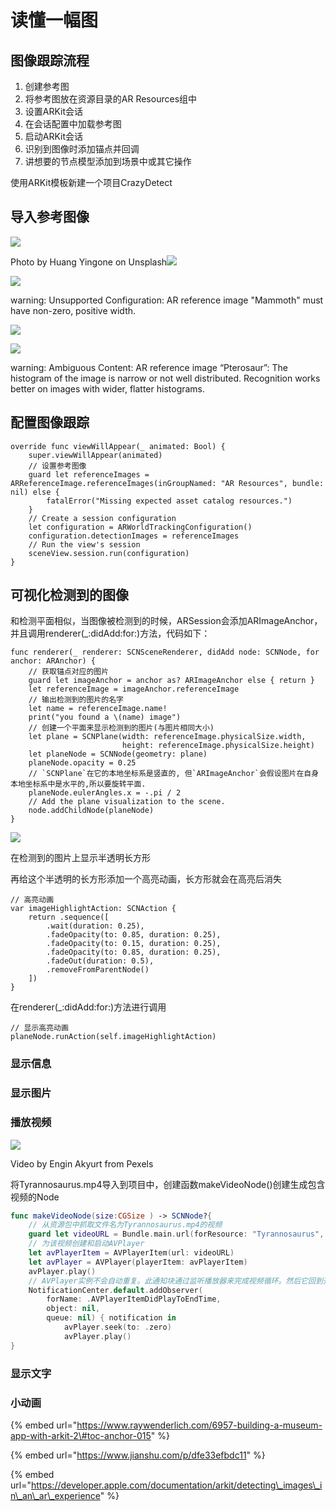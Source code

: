 # 读懂一幅图

## 图像跟踪流程

1. 创建参考图
2. 将参考图放在资源目录的AR Resources组中
3. 设置ARKit会话
4. 在会话配置中加载参考图
5. 启动ARKit会话
6. 识别到图像时添加锚点并回调
7. 讲想要的节点模型添加到场景中或其它操作

使用ARKit模板新建一个项目CrazyDetect

## 导入参考图像

![](.gitbook/assets/24.jpeg)

Photo by Huang Yingone on Unsplash![](.gitbook/assets/25.png)

![](.gitbook/assets/26.png)

warning: Unsupported Configuration: AR reference image "Mammoth" must have non-zero, positive width.

![](.gitbook/assets/27.png)

![](.gitbook/assets/28.png)

warning: Ambiguous Content: AR reference image “Pterosaur”: The histogram of the image is narrow or not well distributed. Recognition works better on images with wider, flatter histograms.

## 配置图像跟踪

```text
override func viewWillAppear(_ animated: Bool) {
    super.viewWillAppear(animated)
    // 设置参考图像
    guard let referenceImages = ARReferenceImage.referenceImages(inGroupNamed: "AR Resources", bundle: nil) else {
        fatalError("Missing expected asset catalog resources.")
    }
    // Create a session configuration
    let configuration = ARWorldTrackingConfiguration()
    configuration.detectionImages = referenceImages
    // Run the view's session
    sceneView.session.run(configuration)
}
```

## 可视化检测到的图像

和检测平面相似，当图像被检测到的时候，ARSession会添加ARImageAnchor，并且调用renderer\(\_:didAdd:for:\)方法，代码如下：

```text
func renderer(_ renderer: SCNSceneRenderer, didAdd node: SCNNode, for anchor: ARAnchor) {
    // 获取锚点对应的图片
    guard let imageAnchor = anchor as? ARImageAnchor else { return }
    let referenceImage = imageAnchor.referenceImage
    // 输出检测到的图片的名字
    let name = referenceImage.name!
    print("you found a \(name) image")
    // 创建一个平面来显示检测到的图片(与图片相同大小)
    let plane = SCNPlane(width: referenceImage.physicalSize.width,
                         height: referenceImage.physicalSize.height)
    let planeNode = SCNNode(geometry: plane)
    planeNode.opacity = 0.25
    // `SCNPlane`在它的本地坐标系是竖直的, 但`ARImageAnchor`会假设图片在自身本地坐标系中是水平的,所以要旋转平面.
    planeNode.eulerAngles.x = -.pi / 2
    // Add the plane visualization to the scene.
    node.addChildNode(planeNode)
}

```

![](.gitbook/assets/29.png)

在检测到的图片上显示半透明长方形

再给这个半透明的长方形添加一个高亮动画，长方形就会在高亮后消失

```text
// 高亮动画
var imageHighlightAction: SCNAction {
    return .sequence([
        .wait(duration: 0.25),
        .fadeOpacity(to: 0.85, duration: 0.25),
        .fadeOpacity(to: 0.15, duration: 0.25),
        .fadeOpacity(to: 0.85, duration: 0.25),
        .fadeOut(duration: 0.5),
        .removeFromParentNode()
    ])
}
```

在renderer\(\_:didAdd:for:\)方法进行调用

```text
// 显示高亮动画
planeNode.runAction(self.imageHighlightAction)
```

### 显示信息

### 显示图片

### 播放视频

![](.gitbook/assets/30.png)

Video by Engin Akyurt from Pexels

将Tyrannosaurus.mp4导入到项目中，创建函数makeVideoNode\(\)创建生成包含视频的Node

```swift
func makeVideoNode(size:CGSize ) -> SCNNode?{
    // 从资源包中抓取文件名为Tyrannosaurus.mp4的视频
    guard let videoURL = Bundle.main.url(forResource: "Tyrannosaurus", withExtension: "mov") else {return nil}
    // 为该视频创建和启动AVPlayer
    let avPlayerItem = AVPlayerItem(url: videoURL)
    let avPlayer = AVPlayer(playerItem: avPlayerItem)
    avPlayer.play()
    // AVPlayer实例不会自动重复。此通知块通过监听播放器来完成视频循环。然后它回到开头并重新开始。
    NotificationCenter.default.addObserver(
        forName: .AVPlayerItemDidPlayToEndTime,
        object: nil,
        queue: nil) { notification in
            avPlayer.seek(to: .zero)
            avPlayer.play()
}

```

### 显示文字

### 小动画

{% embed url="https://www.raywenderlich.com/6957-building-a-museum-app-with-arkit-2\#toc-anchor-015" %}



{% embed url="https://www.jianshu.com/p/dfe33efbdc11" %}



{% embed url="https://developer.apple.com/documentation/arkit/detecting\_images\_in\_an\_ar\_experience" %}





